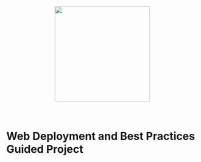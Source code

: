 <div align="center">
	<img width="250px" src="https://assets-global.website-files.com/5cd091cfb5499f22bdf72905/5cd0922159aa32213d6fd7d4_lambda-newlogo-p-500.png" />
	<br /> <br /> <br />
</div>

# Web Deployment and Best Practices Guided Project
